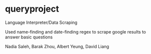 queryproject
============

Language Interpreter/Data Scraping

Used name-finding and date-finding regex to scrape google results to answer basic questions

Nadia Saleh, Barak Zhou, Albert Yeung, David Liang
